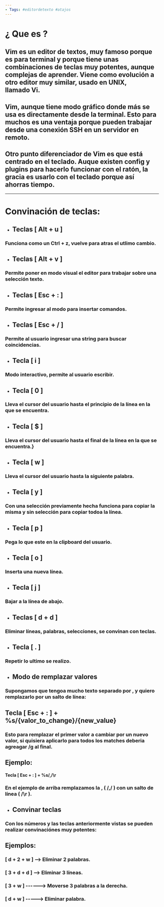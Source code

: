 ```yaml
--- 
- Tags: #editordetexto #atajos 
---
```


# ¿ Que es ?

## Vim es un editor de textos, muy famoso porque es para terminal y porque tiene unas combinaciones de teclas muy potentes, aunque complejas de aprender. Viene como evolución a otro editor muy similar, usado en UNIX, llamado **Vi**.
## Vim, aunque tiene modo gráfico donde más se usa es directamente desde la terminal. Esto para muchos es una ventaja porque pueden trabajar desde una conexión SSH en un servidor en remoto.

## Otro punto diferenciador de Vim es que está centrado en el teclado. Auque existen config y plugins para hacerlo funcionar con el ratón, la gracia es usarlo con el teclado porque así ahorras tiempo.

----

# Convinación de teclas:


- ## Teclas [ Alt + u ]
### Funciona como un **Ctrl + z**, vuelve para atras el utlimo cambio.

- ## Teclas [ Alt + v ] 
### Permite poner en modo **visual** el editor para **trabajar** sobre una selección **texto**.

- ## Teclas [ Esc + : ]
### Permite ingresar al modo para insertar **comandos**. 

- ## Teclas [ Esc + / ] 
### Permite al usuario ingresar una string para **buscar coincidencias**. 

- ## Tecla [ i ]
### Modo **interactivo**, permite al usuario escribir.

- ## Tecla [ 0 ] 
### Lleva el **cursor** del usuario hasta el **principio** de la línea en la que se encuentra. 

- ## Tecla [ $ ] 
### Lleva el **cursor** del usuario hasta el **final** de la línea en la que se encuentra.}

- ## Tecla [ w ]
### Lleva el **cursor** del usuario hasta la siguiente **palabra**. 

- ## Tecla [ y ]
### Con una **selección** previamente hecha funciona para **copiar** la misma y **sin** selección para copiar **todoa la línea**.

- ## Tecla [ p ]
### **Pega** lo que este en la clipboard del usuario.

- ## Tecla [ o ]
### **Inserta** una nueva **línea**.

- ## Tecla [ j ]
### **Bajar** a la línea de abajo.

- ## Teclas [ d + d ]
### **Eliminar** líneas, palabras, selecciones, se convinan con teclas.

- ## Tecla [ . ]
### **Repetir** lo **ultimo** se realizo.

- ## Modo de remplazar valores 
### Supongamos que tengoa mucho texto separado por , y quiero remplazarlo por un salto de línea: 
## Tecla [ Esc + : ] +  %s/{valor_to_change}/{new_value} 
### Esto para remplazar el primer valor a cambiar por un nuevo valor, si quisiera aplicarlo para todos los matches deberia agreagar **/g** al final.

## Ejemplo: 
#### Tecla [ Esc + : ] + %s/,/\r 
### En el ejemplo de arriba remplazamos la , ( /,/ )  con un salto de línea ( /\r ). 

- ## Convinar teclas 
### Con los números y las teclas anteriormente vistas se pueden realizar convinaciónes muy potentes: 

## Ejemplos: 

### [ d +  2  + w ] --> Eliminar 2 palabras.
### [ 3 + d + d ] --> Eliminar 3 líneas.
### [ 3 + w ] ------> Moverse 3 palabras a la derecha.
### [ d + w ]  -----> Eliminar palabra.
